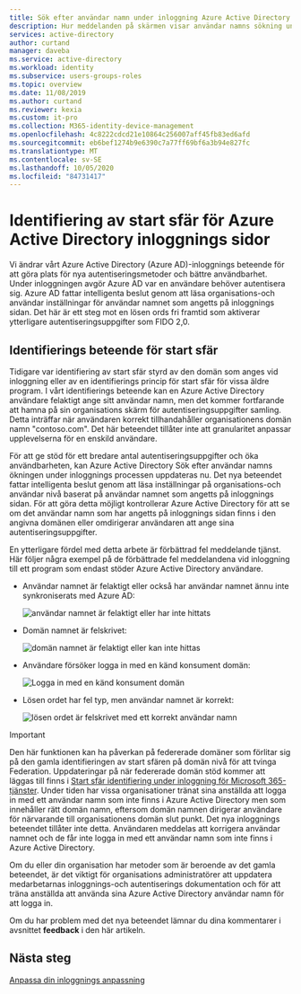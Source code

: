 ```yaml
---
title: Sök efter användar namn under inloggning Azure Active Directory | Microsoft Docs
description: Hur meddelanden på skärmen visar användar namns sökning under inloggning i Azure Active Directory
services: active-directory
author: curtand
manager: daveba
ms.service: active-directory
ms.workload: identity
ms.subservice: users-groups-roles
ms.topic: overview
ms.date: 11/08/2019
ms.author: curtand
ms.reviewer: kexia
ms.custom: it-pro
ms.collection: M365-identity-device-management
ms.openlocfilehash: 4c8222cdcd21e10864c256007aff45fb83ed6afd
ms.sourcegitcommit: eb6bef1274b9e6390c7a77ff69bf6a3b94e827fc
ms.translationtype: MT
ms.contentlocale: sv-SE
ms.lasthandoff: 10/05/2020
ms.locfileid: "84731417"
---
```

# <a name="home-realm-discovery-for-azure-active-directory-sign-in-pages"></a>Identifiering av start sfär för Azure Active Directory inloggnings sidor

Vi ändrar vårt Azure Active Directory (Azure AD)-inloggnings beteende för att göra plats för nya autentiseringsmetoder och bättre användbarhet. Under inloggningen avgör Azure AD var en användare behöver autentisera sig. Azure AD fattar intelligenta beslut genom att läsa organisations-och användar inställningar för användar namnet som angetts på inloggnings sidan. Det här är ett steg mot en lösen ords fri framtid som aktiverar ytterligare autentiseringsuppgifter som FIDO 2,0.

## <a name="home-realm-discovery-behavior"></a>Identifierings beteende för start sfär

Tidigare var identifiering av start sfär styrd av den domän som anges vid inloggning eller av en identifierings princip för start sfär för vissa äldre program. I vårt identifierings beteende kan en Azure Active Directory användare felaktigt ange sitt användar namn, men det kommer fortfarande att hamna på sin organisations skärm för autentiseringsuppgifter samling. Detta inträffar när användaren korrekt tillhandahåller organisationens domän namn "contoso.com". Det här beteendet tillåter inte att granularitet anpassar upplevelserna för en enskild användare.

För att ge stöd för ett bredare antal autentiseringsuppgifter och öka användbarheten, kan Azure Active Directory Sök efter användar namns ökningen under inloggnings processen uppdateras nu. Det nya beteendet fattar intelligenta beslut genom att läsa inställningar på organisations-och användar nivå baserat på användar namnet som angetts på inloggnings sidan. För att göra detta möjligt kontrollerar Azure Active Directory för att se om det användar namn som har angetts på inloggnings sidan finns i den angivna domänen eller omdirigerar användaren att ange sina autentiseringsuppgifter.

En ytterligare fördel med detta arbete är förbättrad fel meddelande tjänst. Här följer några exempel på de förbättrade fel meddelandena vid inloggning till ett program som endast stöder Azure Active Directory användare.

- Användar namnet är felaktigt eller också har användar namnet ännu inte synkroniserats med Azure AD:
  
    ![användar namnet är felaktigt eller har inte hittats](./media/signin-realm-discovery/typo-username.png)
  
- Domän namnet är felskrivet:
  
    ![domän namnet är felaktigt eller kan inte hittas](./media/signin-realm-discovery/typo-domain.png)
  
- Användare försöker logga in med en känd konsument domän:
  
    ![Logga in med en känd konsument domän](./media/signin-realm-discovery/consumer-domain.png)
  
- Lösen ordet har fel typ, men användar namnet är korrekt:  
  
    ![lösen ordet är felskrivet med ett korrekt användar namn](./media/signin-realm-discovery/incorrect-password.png)
  
> [!IMPORTANT]
> Den här funktionen kan ha påverkan på federerade domäner som förlitar sig på den gamla identifieringen av start sfären på domän nivå för att tvinga Federation. Uppdateringar på när federerade domän stöd kommer att läggas till finns i [Start sfär identifiering under inloggning för Microsoft 365-tjänster](https://azure.microsoft.com/updates/signin-hrd/). Under tiden har vissa organisationer tränat sina anställda att logga in med ett användar namn som inte finns i Azure Active Directory men som innehåller rätt domän namn, eftersom domän namnen dirigerar användare för närvarande till organisationens domän slut punkt. Det nya inloggnings beteendet tillåter inte detta. Användaren meddelas att korrigera användar namnet och de får inte logga in med ett användar namn som inte finns i Azure Active Directory.
>
> Om du eller din organisation har metoder som är beroende av det gamla beteendet, är det viktigt för organisations administratörer att uppdatera medarbetarnas inloggnings-och autentiserings dokumentation och för att träna anställda att använda sina Azure Active Directory användar namn för att logga in.
  
Om du har problem med det nya beteendet lämnar du dina kommentarer i avsnittet **feedback** i den här artikeln.  

## <a name="next-steps"></a>Nästa steg

[Anpassa din inloggnings anpassning](../fundamentals/add-custom-domain.md)
